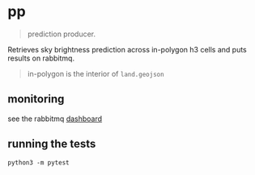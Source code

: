 # pp

> prediction producer.

Retrieves sky brightness prediction across in-polygon h3 cells and puts results on rabbitmq.

> in-polygon is the interior of `land.geojson`

## monitoring

see the rabbitmq [dashboard](http://localhost:15672/#/)

## running the tests

```shell
python3 -m pytest
```
